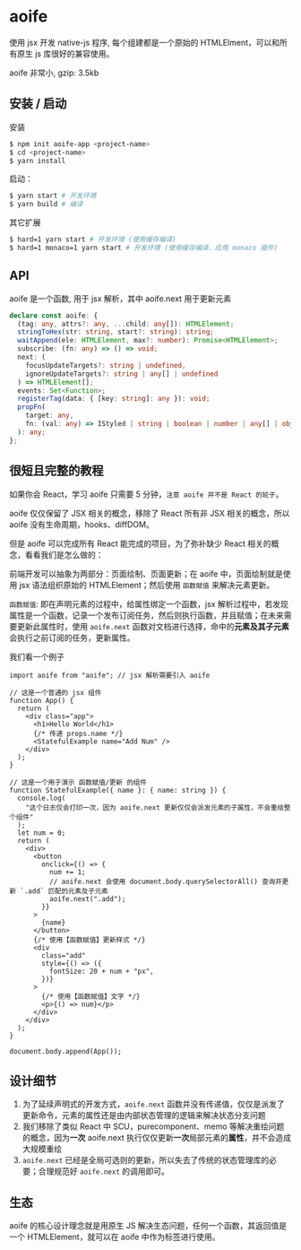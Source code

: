 # aoife

使用 jsx 开发 native-js 程序, 每个组建都是一个原始的 HTMLElment，可以和所有原生 js 库很好的兼容使用。

aoife 非常小, gzip: 3.5kb

## 安装 / 启动

安装

```sh
$ npm init aoife-app <project-name>
$ cd <project-name>
$ yarn install
```

启动：

```sh
$ yarn start # 开发环境
$ yarn build # 编译
```

其它扩展

```sh
$ hard=1 yarn start # 开发环境 (使用缓存编译)
$ hard=1 monaco=1 yarn start # 开发环境 (使用缓存编译、应用 monaco 插件)
```

## API

aoife 是一个函数, 用于 jsx 解析，其中 aoife.next 用于更新元素

```ts
declare const aoife: {
  (tag: any, attrs?: any, ...child: any[]): HTMLElement;
  stringToHex(str: string, start?: string): string;
  waitAppend(ele: HTMLElement, max?: number): Promise<HTMLElement>;
  subscribe: (fn: any) => () => void;
  next: (
    focusUpdateTargets?: string | undefined,
    ignoreUpdateTargets?: string | any[] | undefined
  ) => HTMLElement[];
  events: Set<Function>;
  registerTag(data: { [key: string]: any }): void;
  propFn(
    target: any,
    fn: (val: any) => IStyled | string | boolean | number | any[] | object
  ): any;
};
```

## 很短且完整的教程

如果你会 React，学习 aoife 只需要 5 分钟，`注意 aoife 并不是 React 的轮子`。

aoife 仅仅保留了 JSX 相关的概念，移除了 React 所有非 JSX 相关的概念，所以 aoife 没有生命周期，hooks、diffDOM。

但是 aoife 可以完成所有 React 能完成的项目，为了弥补缺少 React 相关的概念，看看我们是怎么做的：

前端开发可以抽象为两部分：页面绘制、页面更新；在 aoife 中，页面绘制就是使用 jsx 语法组织原始的 HTMLElement；然后使用 `函数赋值` 来解决元素更新。

`函数赋值`: 即在声明元素的过程中，给属性绑定一个函数，jsx 解析过程中，若发现属性是一个函数，记录一个发布订阅任务，然后则执行函数，并且赋值；在未来需要更新此属性时，使用 `aoife.next` 函数对文档进行选择，命中的**元素及其子元素**会执行之前订阅的任务，更新属性。

我们看一个例子

```tsx
import aoife from "aoife"; // jsx 解析需要引入 aoife

// 这是一个普通的 jsx 组件
function App() {
  return (
    <div class="app">
      <h1>Hello World</h1>
      {/* 传递 props.name */}
      <StatefulExample name="Add Num" />
    </div>
  );
}

// 这是一个用于演示 函数赋值/更新 的组件
function StatefulExample({ name }: { name: string }) {
  console.log(
    "这个日志仅会打印一次，因为 aoife.next 更新仅仅会派发元素的子属性，不会重绘整个组件"
  );
  let num = 0;
  return (
    <div>
      <button
        onclick={() => {
          num += 1;
          // aoife.next 会使用 document.body.querySelectorAll() 查询并更新 `.add` 匹配的元素及子元素
          aoife.next(".add");
        }}
      >
        {name}
      </button>
      {/* 使用【函数赋值】更新样式 */}
      <div
        class="add"
        style={() => ({
          fontSize: 20 + num + "px",
        })}
      >
        {/* 使用【函数赋值】文字 */}
        <p>{() => num}</p>
      </div>
    </div>
  );
}

document.body.append(App());
```

## 设计细节

1. 为了延续声明式的开发方式，`aoife.next` 函数并没有传递值，仅仅是派发了更新命令，元素的属性还是由内部状态管理的逻辑来解决状态分支问题
2. 我们移除了类似 React 中 SCU，purecomponent、memo 等解决重绘问题的概念，因为**一次** aoife.next 执行仅仅更新**一次**局部元素的**属性**，并不会造成大规模重绘
3. `aoife.next` 已经是全局可选则的更新，所以失去了传统的状态管理库的必要；合理规范好 `aoife.next` 的调用即可。

## 生态

aoife 的核心设计理念就是用原生 JS 解决生态问题，任何一个函数，其返回值是一个 HTMLElement，就可以在 aoife 中作为标签进行使用。
